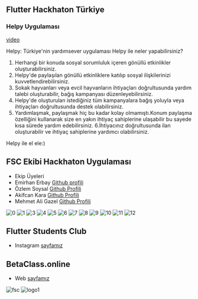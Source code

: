 ## Flutter Hackhaton Türkiye

### Helpy Uygulaması

[video](https://www.youtube.com/watch?v=0SLXhe6MSmA)

Helpy: Türkiye'nin yardımsever  uygulaması Helpy ile neler yapabilirsiniz?
1. Herhangi bir konuda sosyal sorumluluk içeren gönüllü etkinlikler oluşturabilirsiniz.
2. Helpy'de paylaşılan gönüllü etkinliklere katılıp sosyal ilişkilerinizi kuvvetlendirebilirsiniz.
3. Sokak hayvanları veya evcil hayvanların ihtiyaçları doğrultusunda yardım talebi oluşturabilir, bağış kampanyası düzenleyebilirsiniz.
4. Helpy'de oluşturulan istediğiniz tüm kampanyalara bağış yoluyla veya ihtiyaçları doğrultusunda destek olabilirsiniz.
5. Yardımlaşmak, paylaşmak hiç bu kadar kolay olmamıştı.Konum paylaşma özelliğini kullanarak size en yakın ihtiyaç sahiplerine ulaşabilir
 bu sayede kısa sürede yardım edebilirsiniz.
6.İhtiyacınız doğrultusunda ilan oluşturabilir ve ihtiyaç sahiplerine yardımcı olabilirsiniz.

Helpy ile el ele:)

## FSC Ekibi Hackhaton Uygulaması

- Ekip Üyeleri
- Emirhan Erbay [Github profili](https://github.com/emirhanerbay)
- Özlem Soysal [Github Profili](https://github.com/ozlemsoysal)
- Akifcan Kara [Github Profili](https://github.com/akifcan)
- Mehmet Ali Gazel [Github Profili](https://github.com/mehmetaligazel)

![0](https://i.imgur.com/vCsD6am.png)
![1](https://i.imgur.com/FxTNX9R.png)
![3](https://i.imgur.com/5xB9QSt.png)
![4](https://i.imgur.com/3ZgCaue.png)
![5](https://i.imgur.com/XRfxKI0.png)
![6](https://i.imgur.com/ioHn16x.png)
![7](https://i.imgur.com/HWyAl65.png)
![8](https://i.imgur.com/4xjDxJK.png)
![9](https://i.imgur.com/Z9IYvZ3.png)
![10](https://i.imgur.com/yQQ66vp.png)
![11](https://i.imgur.com/efBwfbn.png)
![12](https://i.imgur.com/NaGw6K0.png)


## Flutter Students Club
- Instagram [sayfamız](https://www.instagram.com/flutterstudentsclub/)


## BetaClass.online

- Web [sayfamız](http://www.betaclass.online/)

![fsc](https://cdn.discordapp.com/attachments/830106529813495838/830106798840086558/Calsma_Yuzeyi_2-100.jpg)
![logo1](https://cdn.discordapp.com/attachments/830106529813495838/830106600315289640/Beta_Online.online.png)

